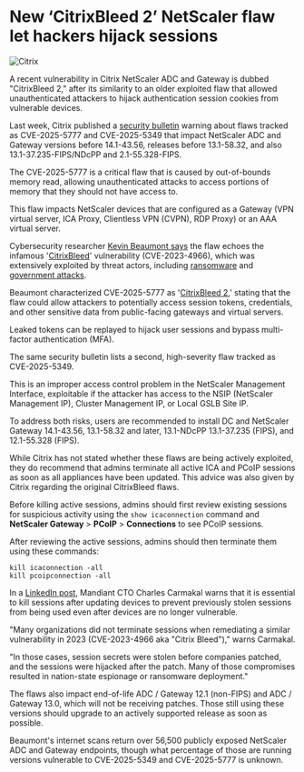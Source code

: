 # New ‘CitrixBleed 2’ NetScaler flaw let hackers hijack sessions

![Citrix](https://www.bleepstatic.com/content/hl-images/2023/10/25/citrix-bleed.jpg)

A recent vulnerability in Citrix NetScaler ADC and Gateway is dubbed "CitrixBleed 2," after its similarity to an older exploited flaw that allowed unauthenticated attackers to hijack authentication session cookies from vulnerable devices.

Last week, Citrix published a [security bulletin](https://support.citrix.com/support-home/kbsearch/article?articleNumber=CTX693420) warning about flaws tracked as CVE-2025-5777 and CVE-2025-5349 that impact NetScaler ADC and Gateway versions before 14.1-43.56, releases before 13.1-58.32, and also 13.1-37.235-FIPS/NDcPP and 2.1-55.328-FIPS.

The CVE-2025-5777 is a critical flaw that is caused by out-of-bounds memory read, allowing unauthenticated attacks to access portions of memory that they should not have access to.

This flaw impacts NetScaler devices that are configured as a Gateway (VPN virtual server, ICA Proxy, Clientless VPN (CVPN), RDP Proxy) or an AAA virtual server.

Cybersecurity researcher [Kevin Beaumont says](https://doublepulsar.com/citrixbleed-2-electric-boogaloo-cve-2025-5777-c7f5e349d206) the flaw echoes the infamous '[CitrixBleed](https://www.bleepingcomputer.com/news/security/citrix-bleed-exploit-lets-hackers-hijack-netscaler-accounts/)' vulnerability (CVE-2023-4966), which was extensively exploited by threat actors, including [ransomware](https://www.bleepingcomputer.com/news/security/lockbit-ransomware-exploits-citrix-bleed-in-attacks-10k-servers-exposed/) and [government attacks](https://www.bleepingcomputer.com/news/security/hackers-use-citrix-bleed-flaw-in-attacks-on-govt-networks-worldwide/).

Beaumont characterized CVE-2025-5777 as '[CitrixBleed 2](https://doublepulsar.com/citrixbleed-2-electric-boogaloo-cve-2025-5777-c7f5e349d206),' stating that the flaw could allow attackers to potentially access session tokens, credentials, and other sensitive data from public-facing gateways and virtual servers.

Leaked tokens can be replayed to hijack user sessions and bypass multi-factor authentication (MFA).

The same security bulletin lists a second, high-severity flaw tracked as CVE-2025-5349.

This is an improper access control problem in the NetScaler Management Interface, exploitable if the attacker has access to the NSIP (NetScaler Management IP), Cluster Management IP, or Local GSLB Site IP.

To address both risks, users are recommended to install DC and NetScaler Gateway 14.1-43.56, 13.1-58.32 and later, 13.1-NDcPP 13.1-37.235 (FIPS), and 12.1-55.328 (FIPS).

While Citrix has not stated whether these flaws are being actively exploited, they do recommend that admins terminate all active ICA and PCoIP sessions as soon as all appliances have been updated. This advice was also given by Citrix regarding the original CitrixBleed flaws.

Before killing active sessions, admins should first review existing sessions for suspicious activity using the `show icaconnection` command and **NetScaler Gateway** \> **PCoIP** \> **Connections** to see PCoIP sessions.

After reviewing the active sessions, admins should then terminate them using these commands:

```
kill icaconnection -all
kill pcoipconnection -all
```

In a [LinkedIn post](http://www.linkedin.com/posts/charlescarmakal%5Fcritical-alert-multiple-critical-vulnerabilities-activity-7343669191331262464-v0i2?utm%5Fsource=share&utm%5Fmedium=member%5Fdesktop&rcm=ACoAAAI-3eQB8RXQZlUx64%5F6arOKR8IFUX8Mj5k), Mandiant CTO Charles Carmakal warns that it is essential to kill sessions after updating devices to prevent previously stolen sessions from being used even after devices are no longer vulnerable.

"Many organizations did not terminate sessions when remediating a similar vulnerability in 2023 (CVE-2023-4966 aka "Citrix Bleed")," warns Carmakal.

"In those cases, session secrets were stolen before companies patched, and the sessions were hijacked after the patch. Many of those compromises resulted in nation-state espionage or ransomware deployment."

The flaws also impact end-of-life ADC / Gateway 12.1 (non-FIPS) and ADC / Gateway 13.0, which will not be receiving patches. Those still using these versions should upgrade to an actively supported release as soon as possible.

Beaumont's internet scans return over 56,500 publicly exposed NetScaler ADC and Gateway endpoints, though what percentage of those are running versions vulnerable to CVE-2025-5349 and CVE-2025-5777 is unknown.